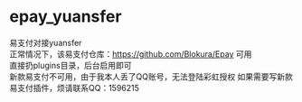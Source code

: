 # epay_yuansfer  
易支付对接yuansfer  
正常情况下，该易支付仓库：https://github.com/Blokura/Epay 可用  
直接扔plugins目录，后台启用即可  
新款易支付不可用，由于我本人丢了QQ账号，无法登陆彩虹授权
如果需要写新款易支付插件，烦请联系QQ：1596215
